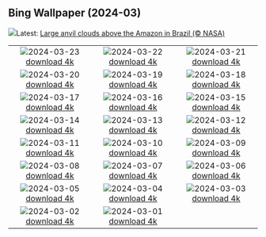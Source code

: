 ## Bing Wallpaper (2024-03)
![](https://www.bing.com/th?id=OHR.AmazonClouds_EN-US2049846873_UHD.jpg&w=1000)Latest: [Large anvil clouds above the Amazon in Brazil (© NASA)](https://www.bing.com/th?id=OHR.AmazonClouds_EN-US2049846873_UHD.jpg)

|      |      |      |
| :----: | :----: | :----: |
|![](https://www.bing.com/th?id=OHR.WaikatoWater_EN-US1360247236_UHD.jpg&pid=hp&w=384&h=216&rs=1&c=4)2024-03-23 [download 4k](https://www.bing.com/th?id=OHR.WaikatoWater_EN-US1360247236_UHD.jpg)|![](https://www.bing.com/th?id=OHR.BwindiNationalForest_EN-US3376071902_UHD.jpg&pid=hp&w=384&h=216&rs=1&c=4)2024-03-22 [download 4k](https://www.bing.com/th?id=OHR.BwindiNationalForest_EN-US3376071902_UHD.jpg)|![](https://www.bing.com/th?id=OHR.CherryBlossomsDC_EN-US3285783737_UHD.jpg&pid=hp&w=384&h=216&rs=1&c=4)2024-03-21 [download 4k](https://www.bing.com/th?id=OHR.CherryBlossomsDC_EN-US3285783737_UHD.jpg)|
|![](https://www.bing.com/th?id=OHR.SpringFrog_EN-US7109699294_UHD.jpg&pid=hp&w=384&h=216&rs=1&c=4)2024-03-20 [download 4k](https://www.bing.com/th?id=OHR.SpringFrog_EN-US7109699294_UHD.jpg)|![](https://www.bing.com/th?id=OHR.ElephantRock_EN-US2340789308_UHD.jpg&pid=hp&w=384&h=216&rs=1&c=4)2024-03-19 [download 4k](https://www.bing.com/th?id=OHR.ElephantRock_EN-US2340789308_UHD.jpg)|![](https://www.bing.com/th?id=OHR.StFiniansBay_EN-US2242323244_UHD.jpg&pid=hp&w=384&h=216&rs=1&c=4)2024-03-18 [download 4k](https://www.bing.com/th?id=OHR.StFiniansBay_EN-US2242323244_UHD.jpg)|
|![](https://www.bing.com/th?id=OHR.BambooPanda_EN-US2038899729_UHD.jpg&pid=hp&w=384&h=216&rs=1&c=4)2024-03-17 [download 4k](https://www.bing.com/th?id=OHR.BambooPanda_EN-US2038899729_UHD.jpg)|![](https://www.bing.com/th?id=OHR.AnzaBorregoBloom_EN-US1951730180_UHD.jpg&pid=hp&w=384&h=216&rs=1&c=4)2024-03-16 [download 4k](https://www.bing.com/th?id=OHR.AnzaBorregoBloom_EN-US1951730180_UHD.jpg)|![](https://www.bing.com/th?id=OHR.AyutthayaTree_EN-US1871119120_UHD.jpg&pid=hp&w=384&h=216&rs=1&c=4)2024-03-15 [download 4k](https://www.bing.com/th?id=OHR.AyutthayaTree_EN-US1871119120_UHD.jpg)|
|![](https://www.bing.com/th?id=OHR.MagadiFlamingos_EN-US1720896379_UHD.jpg&pid=hp&w=384&h=216&rs=1&c=4)2024-03-14 [download 4k](https://www.bing.com/th?id=OHR.MagadiFlamingos_EN-US1720896379_UHD.jpg)|![](https://www.bing.com/th?id=OHR.BryceSnow_EN-US1471442313_UHD.jpg&pid=hp&w=384&h=216&rs=1&c=4)2024-03-13 [download 4k](https://www.bing.com/th?id=OHR.BryceSnow_EN-US1471442313_UHD.jpg)|![](https://www.bing.com/th?id=OHR.SleepyKoala_EN-US1399776436_UHD.jpg&pid=hp&w=384&h=216&rs=1&c=4)2024-03-12 [download 4k](https://www.bing.com/th?id=OHR.SleepyKoala_EN-US1399776436_UHD.jpg)|
|![](https://www.bing.com/th?id=OHR.BeaumontClock_EN-US1267001824_UHD.jpg&pid=hp&w=384&h=216&rs=1&c=4)2024-03-11 [download 4k](https://www.bing.com/th?id=OHR.BeaumontClock_EN-US1267001824_UHD.jpg)|![](https://www.bing.com/th?id=OHR.BistiBlue_EN-US1090853434_UHD.jpg&pid=hp&w=384&h=216&rs=1&c=4)2024-03-10 [download 4k](https://www.bing.com/th?id=OHR.BistiBlue_EN-US1090853434_UHD.jpg)|![](https://www.bing.com/th?id=OHR.TateLightUp_EN-US0656439011_UHD.jpg&pid=hp&w=384&h=216&rs=1&c=4)2024-03-09 [download 4k](https://www.bing.com/th?id=OHR.TateLightUp_EN-US0656439011_UHD.jpg)|
|![](https://www.bing.com/th?id=OHR.TarragonaSpain_EN-US4664908149_UHD.jpg&pid=hp&w=384&h=216&rs=1&c=4)2024-03-08 [download 4k](https://www.bing.com/th?id=OHR.TarragonaSpain_EN-US4664908149_UHD.jpg)|![](https://www.bing.com/th?id=OHR.WahclellaFalls_EN-US4371863309_UHD.jpg&pid=hp&w=384&h=216&rs=1&c=4)2024-03-07 [download 4k](https://www.bing.com/th?id=OHR.WahclellaFalls_EN-US4371863309_UHD.jpg)|![](https://www.bing.com/th?id=OHR.BangkokCircle_EN-US4243452532_UHD.jpg&pid=hp&w=384&h=216&rs=1&c=4)2024-03-06 [download 4k](https://www.bing.com/th?id=OHR.BangkokCircle_EN-US4243452532_UHD.jpg)|
|![](https://www.bing.com/th?id=OHR.ArenalCostaRica_EN-US4075825664_UHD.jpg&pid=hp&w=384&h=216&rs=1&c=4)2024-03-05 [download 4k](https://www.bing.com/th?id=OHR.ArenalCostaRica_EN-US4075825664_UHD.jpg)|![](https://www.bing.com/th?id=OHR.KrugerLeopard_EN-US3980767237_UHD.jpg&pid=hp&w=384&h=216&rs=1&c=4)2024-03-04 [download 4k](https://www.bing.com/th?id=OHR.KrugerLeopard_EN-US3980767237_UHD.jpg)|![](https://www.bing.com/th?id=OHR.ModicaItaly_EN-US3843446204_UHD.jpg&pid=hp&w=384&h=216&rs=1&c=4)2024-03-03 [download 4k](https://www.bing.com/th?id=OHR.ModicaItaly_EN-US3843446204_UHD.jpg)|
|![](https://www.bing.com/th?id=OHR.SuffrageParade_EN-US3648247280_UHD.jpg&pid=hp&w=384&h=216&rs=1&c=4)2024-03-02 [download 4k](https://www.bing.com/th?id=OHR.SuffrageParade_EN-US3648247280_UHD.jpg)|![](https://www.bing.com/th?id=OHR.LeapingSquirrel_EN-US3514581405_UHD.jpg&pid=hp&w=384&h=216&rs=1&c=4)2024-03-01 [download 4k](https://www.bing.com/th?id=OHR.LeapingSquirrel_EN-US3514581405_UHD.jpg)|